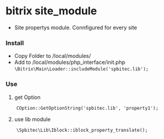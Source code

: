 # bitrix site_module
- Site propertys module. Connfigured for every site 

### Install
* Copy Folder to /local/modules/
* Add to /local/modules/php_interface/init.php 
    `\Bitrix\Main\Loader::includeModule('spbitec.lib');`

### Use
1. get Option

`    COption::GetOptionString('spbitec.lib', 'property1');`

2. use lib module

`    \Spbitec\Lib\Iblock::iblock_property_translate();`

